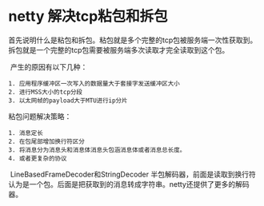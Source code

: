 # netty 解决tcp粘包和拆包

​	首先说明什么是粘包和拆包。粘包就是多个完整的tcp包被服务端一次性获取到。拆包就是一个完整的tcp包需要被服务端多次读取才完全读取到这个包。

​	产生的原因有以下几种：

	1. 应用程序缓冲区一次写入的数据量大于套接字发送缓冲区大小
 	2. 进行MSS大小的tcp分段
 	3. 以太网帧的payload大于MTU进行ip分片



粘包问题解决策略：

	1. 消息定长
 	2. 在包尾部增加换行符区分
 	3. 将消息分为消息头和消息体消息头包涵消息体或者消息总长度。
 	4. 或者更复杂的协议



​	LineBasedFrameDecoder和StringDecoder 半包解码器，前面是读取到换行符认为是一个包。后面是把获取到的消息转成字符串。netty还提供了更多的解码器。

​	